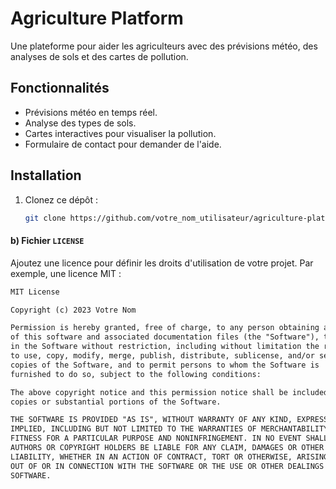 # Agriculture Platform

Une plateforme pour aider les agriculteurs avec des prévisions météo, des analyses de sols et des cartes de pollution.

## Fonctionnalités
- Prévisions météo en temps réel.
- Analyse des types de sols.
- Cartes interactives pour visualiser la pollution.
- Formulaire de contact pour demander de l'aide.

## Installation
1. Clonez ce dépôt :
   ```bash
   git clone https://github.com/votre_nom_utilisateur/agriculture-platform.git
   
#### **b) Fichier `LICENSE`**
Ajoutez une licence pour définir les droits d'utilisation de votre projet. Par exemple, une licence MIT :

```markdown
MIT License

Copyright (c) 2023 Votre Nom

Permission is hereby granted, free of charge, to any person obtaining a copy
of this software and associated documentation files (the "Software"), to deal
in the Software without restriction, including without limitation the rights
to use, copy, modify, merge, publish, distribute, sublicense, and/or sell
copies of the Software, and to permit persons to whom the Software is
furnished to do so, subject to the following conditions:

The above copyright notice and this permission notice shall be included in all
copies or substantial portions of the Software.

THE SOFTWARE IS PROVIDED "AS IS", WITHOUT WARRANTY OF ANY KIND, EXPRESS OR
IMPLIED, INCLUDING BUT NOT LIMITED TO THE WARRANTIES OF MERCHANTABILITY,
FITNESS FOR A PARTICULAR PURPOSE AND NONINFRINGEMENT. IN NO EVENT SHALL THE
AUTHORS OR COPYRIGHT HOLDERS BE LIABLE FOR ANY CLAIM, DAMAGES OR OTHER
LIABILITY, WHETHER IN AN ACTION OF CONTRACT, TORT OR OTHERWISE, ARISING FROM,
OUT OF OR IN CONNECTION WITH THE SOFTWARE OR THE USE OR OTHER DEALINGS IN THE
SOFTWARE.
